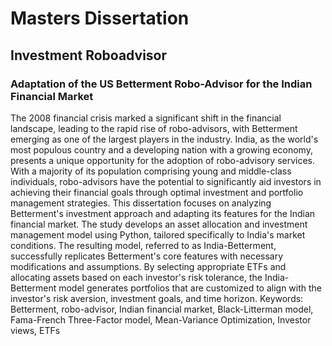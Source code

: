 # Masters Dissertation
## Investment Roboadvisor
### Adaptation of the US Betterment Robo-Advisor for the Indian Financial Market

The 2008 financial crisis marked a significant shift in the financial landscape, leading to the rapid rise of robo-advisors, with Betterment emerging as one of the largest players in the industry. India, as the world's most populous country and a developing nation with a growing economy, presents a unique opportunity for the adoption of robo-advisory services. With a majority of its population comprising young and middle-class individuals, robo-advisors have the potential to significantly aid investors in achieving their financial goals through optimal investment and portfolio management strategies. This dissertation focuses on analyzing Betterment's investment approach and adapting its features for the Indian financial market. The study develops an asset allocation and investment management model using Python, tailored specifically to India's market conditions. The resulting model, referred to as India-Betterment, successfully replicates Betterment's core features with necessary modifications and assumptions. By selecting appropriate ETFs and allocating assets based on each investor's risk tolerance, the India-Betterment model generates portfolios that are customized to align with the investor's risk aversion, investment goals, and time horizon.
Keywords: Betterment, robo-advisor, Indian financial market, Black-Litterman model, Fama-French Three-Factor model, Mean-Variance Optimization, Investor views, ETFs
